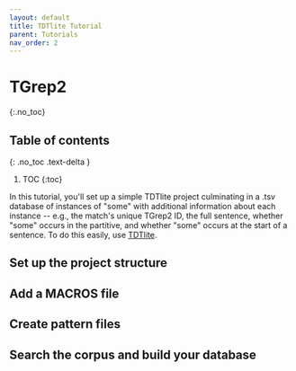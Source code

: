 ```yaml
---
layout: default
title: TDTlite Tutorial
parent: Tutorials
nav_order: 2
---
```



# TGrep2
{:.no_toc}

## Table of contents
{: .no_toc .text-delta }

1. TOC
{:toc}

In this tutorial, you'll set up a simple TDTlite project culminating in a .tsv database of instances of "some" with additional information about each instance -- e.g., the match's unique TGrep2 ID, the full sentence, whether "some" occurs in the partitive, and whether "some" occurs at the start of a sentence. To do this easily, use [TDTlite]().

## Set up the project structure

## Add a MACROS file

## Create pattern files

## Search the corpus and build your database

